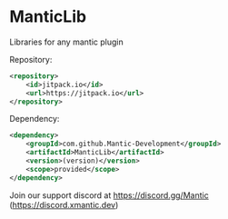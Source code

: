 # ManticLib
Libraries for any mantic plugin


Repository:
```xml 
<repository>
    <id>jitpack.io</id>
    <url>https://jitpack.io</url>
</repository> 
  ```

Dependency:
```xml
<dependency>
    <groupId>com.github.Mantic-Development</groupId>
    <artifactId>ManticLib</artifactId>
    <version>(version)</version>
    <scope>provided</scope>
</dependency>
  ```

Join our support discord at https://discord.gg/Mantic (https://discord.xmantic.dev)